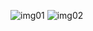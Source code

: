 ![img01](https://github.com/ChamilaJ001/React-Modal-UI/assets/110714616/87f73fe7-ee59-49cc-89b8-1b64ec611a1e)
![img02](https://github.com/ChamilaJ001/React-Modal-UI/assets/110714616/a283c492-592d-49a1-aee8-316062377f23)
